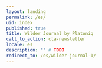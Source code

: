 ```yaml
---
layout: landing
permalink: /es/
uid: index
published: true
title: Wilder Journal by Platoniq
call_to_action: cta-newsletter
locale: es
description: "" # TODO
redirect_to: /es/wilder-journal-1/
---
```

